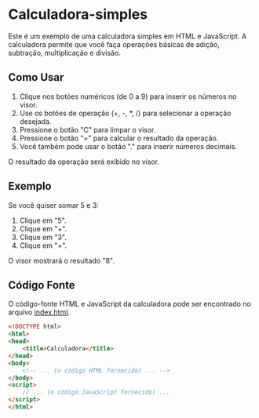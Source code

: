 # Calculadora-simples



Este é um exemplo de uma calculadora simples em HTML e JavaScript. A calculadora permite que você faça operações básicas de adição, subtração, multiplicação e divisão.

## Como Usar

1. Clique nos botões numéricos (de 0 a 9) para inserir os números no visor.
2. Use os botões de operação (+, -, *, /) para selecionar a operação desejada.
3. Pressione o botão "C" para limpar o visor.
4. Pressione o botão "=" para calcular o resultado da operação.
5. Você também pode usar o botão "." para inserir números decimais.

O resultado da operação será exibido no visor.

## Exemplo

Se você quiser somar 5 e 3:

1. Clique em "5".
2. Clique em "+".
3. Clique em "3".
4. Clique em "=".

O visor mostrará o resultado "8".

## Código Fonte

O código-fonte HTML e JavaScript da calculadora pode ser encontrado no arquivo [index.html](index.html).

```html
<!DOCTYPE html>
<html>
<head>
    <title>Calculadora</title>
</head>
<body>
    <!-- ... (o código HTML fornecido) ... -->
</body>
<script>
    // ... (o código JavaScript fornecido) ...
</script>
</html>
